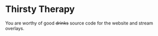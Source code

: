 # Thirsty Therapy

You are worthy of good ~~drinks~~ source code for the website and stream
overlays.
